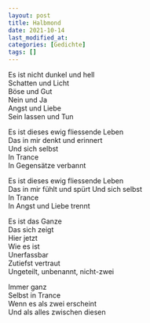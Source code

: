 ```yaml
---
layout: post
title: Halbmond
date: 2021-10-14
last_modified_at:
categories: [Gedichte]
tags: []
---
```


Es ist nicht dunkel und hell  
Schatten und Licht  
Böse und Gut  
Nein und Ja  
Angst und Liebe  
Sein lassen und Tun

Es ist dieses ewig fliessende Leben  
Das in mir denkt und erinnert  
Und sich selbst  
In Trance  
In Gegensätze verbannt

Es ist dieses ewig fliessende Leben  
Das in mir fühlt und spürt
Und sich selbst  
In Trance  
In Angst und Liebe trennt

Es ist das Ganze  
Das sich zeigt  
Hier jetzt  
Wie es ist  
Unerfassbar  
Zutiefst vertraut  
Ungeteilt, unbenannt, nicht-zwei

Immer ganz  
Selbst in Trance  
Wenn es als zwei erscheint  
Und als alles zwischen diesen

